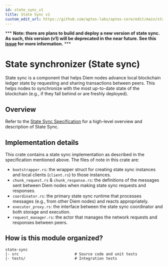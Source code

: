 ```yaml
---
id: state_sync_v1
title: State Sync v1
custom_edit_url: https://github.com/aptos-labs/aptos-core/edit/main/state-sync/state-sync-v1/README.md
---
```


*** **Note: there are plans to build and deploy a new version of state sync. As
such, this version (v1) will be deprecated in the near future. See this
[issue](https://github.com/aptos-labs/aptos-core/issues/8906) for more information.** ***

# State synchronizer (State sync)

State sync is a component that helps Diem nodes advance local blockchain ledger
state by requesting and sharing transactions between peers. This helps nodes
to synchronize with the most up-to-date state of the blockchain (e.g., if they
fall behind or are freshly deployed).

## Overview

Refer to the [State Sync Specification](../../specifications/state_sync) for a
high-level overview and description of State Sync.

## Implementation details

This crate contains a state sync implementation as described in the
specification mentioned above. The files of note in this crate are:
- `bootstrapper.rs`: the wrapper struct for creating state sync instances and
local clients (`client.rs`) to those instances.
- `chunk_request.rs` & `chunk_response.rs`: the definitions of the messages sent
between Diem nodes when making state sync requests and responses.
- `coordinator.rs`: the primary state sync runtime that processes messages (e.g.,
from other Diem nodes) and reacts appropriately.
- `executor_proxy.rs`: the interface between the state sync coordinator and
both storage and execution.
- `request_manager.rs`: the actor that manages the network requests and responses
 between peers.

## How is this module organized?
```
state-sync
|- src                         # Source code and unit tests
|- tests/                      # Integration tests
```
